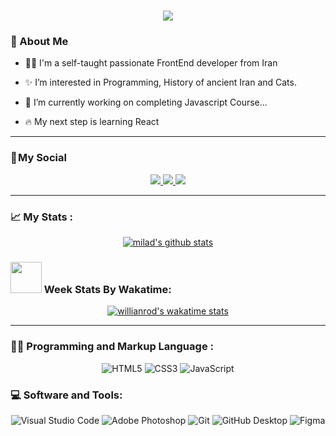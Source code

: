 <h1 align="center">
    <img src="https://readme-typing-svg.herokuapp.com/?lines=Welcome,+There!+😊;I'm+Milad+Nz;&center=true&font=Vazirmatn&weight=900&duration=3000&pause=1000&height=50&width=600&color=E32934&size=30">
</h1>

### 🧔 About Me 

- 👨‍💻  I'm a self-taught passionate FrontEnd developer from Iran
- ✨ I’m interested in Programming, History of ancient Iran and Cats.

- 🔭  I’m currently working on completing Javascript Course...
- 🔥  My next step is learning React 

---

### 📌 My Social

<div align="center">
    
<a href="https://www.linkedin.com/in/milad-nz/">
    <img src="https://img.shields.io/badge/linkedin-%230077B5.svg?&style=for-the-badge&logo=linkedin&logoColor=white" />
</a>
<a href="https://instagram.com/imiladev_front">
    <img src="https://img.shields.io/badge/instagram-%23E4405F.svg?&style=for-the-badge&logo=instagram&logoColor=white" />        
</a>
<a href="https://t.me/m_fdev">
    <img src="https://img.shields.io/badge/Telegram-2CA5E0?style=for-the-badge&logo=telegram&logoColor=white)" />
</a>
    
</div>

---
  
### 📈 My Stats :
<div align="center">
<a href="https://github.com/anuraghazra/github-readme-stats"><img align="center" src="https://github-readme-stats.vercel.app/api?username=miladnz&count_private=true&show_icons=true&theme=flag-india&hide_border=true" alt="milad's github stats" /></a>
</div>

###  <img src="https://media.giphy.com/media/WUlplcMpOCEmTGBtBW/giphy.gif" width="50"> Week Stats By Wakatime:

<div align="center">
  
[![willianrod's wakatime stats](https://github-readme-stats.vercel.app/api/wakatime?username=miladnz&hide_title=true&layout=compact&hide_border=true)](https://github.com/anuraghazra/github-readme-stats)

</div> 
  
---


### 👨‍💻 Programming and Markup Language :

<div align="center">
  
![HTML5](https://img.shields.io/badge/HTML5-E34F26?logo=HTML5&logoColor=white&style=for-the-badge)
![CSS3](https://img.shields.io/badge/CSS3-1572B6?logo=CSS3&logoColor=white&style=for-the-badge)
![JavaScript](https://img.shields.io/badge/JavaScript-F7DF1E?logo=JavaScript&logoColor=black&style=for-the-badge)

</div>

### 💻 Software and Tools:

<div align="center">
  
![Visual Studio Code](https://img.shields.io/badge/Visual&nbsp;Studio&nbsp;Code-007ACC?logo=VisualStudioCode&logoColor=white&style=for-the-badge)
![Adobe Photoshop](https://img.shields.io/badge/Adobe&nbsp;Photoshop-31A8FF?logo=AdobePhotoshop&logoColor=white&style=for-the-badge)
![Git](https://img.shields.io/badge/Git-F05032?logo=Git&logoColor=white&style=for-the-badge)
![GitHub Desktop](https://img.shields.io/badge/GitHub&nbsp;Desktop-8034a9?logo=GitHub&logoColor=white&style=for-the-badge)
![Figma](https://img.shields.io/badge/Figma-F24E1E?logo=Figma&logoColor=white&style=for-the-badge)
  
 </div>

<!--
Alive Section:
1/28/23 - Js review
1/29/23 - Js reveiw
1/30/23 - Js reveiw
1/31/23 - Js reveiw
-->
